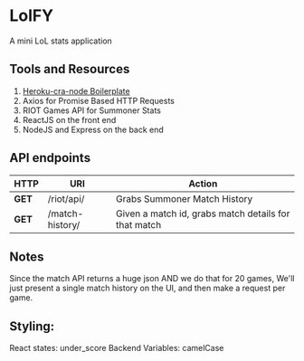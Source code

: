 # LolFY
A mini LoL stats application 

## Tools and Resources

1. [Heroku-cra-node Boilerplate](https://github.com/mars/heroku-cra-node)
2. Axios for Promise Based HTTP Requests
3. RIOT Games API for Summoner Stats
4. ReactJS on the front end
5. NodeJS and Express on the back end


## API endpoints

HTTP | URI | Action
--- | --- | ---
**GET** | /riot/api/<summonerName> | Grabs Summoner Match History
**GET** | /match-history/<matchID> | Given a match id, grabs match details for that match

## Notes

Since the match API returns a huge json AND we do that for 20 games, We'll just present a single match history
on the UI, and then make a request per game.


## Styling:

React states: under_score
Backend Variables: camelCase